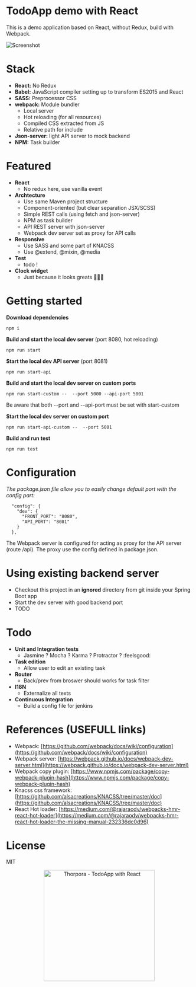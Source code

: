 TodoApp demo with React
=========================

This is a demo application based on React, without Redux, build with Webpack.

![Screenshot](http://thorpora.fr/wp-content/uploads/2017/01/screenshot.png)

# Stack

 * **React:** No Redux
 * **Babel:** JavaScript compiler setting up to transform ES2015 and React
 * **SASS:** Preprocessor CSS
 * **webpack:** Module bundler
   * Local server
   * Hot reloading (for all resources)
   * Compiled CSS extracted from JS
   * Relative path for include
 * **Json-server:** light API server to mock backend
 * **NPM:** Task builder
 
# Featured
 * **React**
   * No redux here, use vanilla event
 * **Archtecture** 
   * Use same Maven project structure
   * Component-oriented (but clear separation JSX/SCSS)
   * Simple REST calls (using fetch and json-server)
   * NPM as task builder
   * API REST server with json-server
   * Webpack dev server set as proxy for API calls
 * **Responsive**
   * Use SASS and some part of KNACSS
   * Use @extend, @mixin, @media
 * **Test**
   * todo !
 * **Clock widget** 
   * Just because it looks greats 🤘🤘:metal:
   
# Getting started
**Download dependencies**
```
npm i
```
**Build and start the local dev server** (port 8080, hot reloading)
```
npm run start
```
**Start the local dev API server** (port 8081)
```
npm run start-api
```
**Build and start the local dev server on custom ports**
```
npm run start-custom --  --port 5000 --api-port 5001
```
Be aware that both --port and --api-port must be set with start-custom 

**Start the local dev server on custom port**
```
npm run start-api-custom --  --port 5001
```
**Build and run test**
```
npm run test
```

# Configuration
_The package.json file allow you to easily change default port with the config part:_
```
  "config": {
    "dev": {
      "FRONT_PORT": "8080",
      "API_PORT": "8081"
    }
  },
```
The Webpack server is configured for acting as proxy for the API server (route /api). The proxy use the config defined in package.json.

# Using existing backend server

 * Checkout this project in an **ignored** directory from git inside your Spring Boot app
 * Start the dev server with good backend port
 * TODO

# Todo
 * **Unit and Integration tests**
   * Jasmine ? Mocha ? Karma ? Protractor ? :feelsgood:
 * **Task edition**
   * Allow user to edit an existing task
 * **Router**
   * Back/prev from broswer should works for task filter
 * **I18N**
   * Externalize all texts
 * **Continuous Integration**
   * Build a config file for jenkins

# References (USEFULL links)
 * Webpack: [https://github.com/webpack/docs/wiki/configuration](https://github.com/webpack/docs/wiki/configuration)
 * Webpack server: [https://webpack.github.io/docs/webpack-dev-server.html](https://webpack.github.io/docs/webpack-dev-server.html)
 * Webpack copy plugin: [https://www.npmjs.com/package/copy-webpack-plugin-hash](https://www.npmjs.com/package/copy-webpack-plugin-hash)
 * Knacss css framework: [https://github.com/alsacreations/KNACSS/tree/master/doc](https://github.com/alsacreations/KNACSS/tree/master/doc)
 * React Hot loader: [https://medium.com/@rajaraodv/webpacks-hmr-react-hot-loader](https://medium.com/@rajaraodv/webpacks-hmr-react-hot-loader-the-missing-manual-232336dc0d96)

# License
MIT

<p align="center">
  <a href="http://thorpora.fr">
    <img src="http://thorpora.fr/wp-content/uploads/2015/03/thorpora4.4.png" width="300" alt="Thorpora - TodoApp with React">
  </a>
</p>
